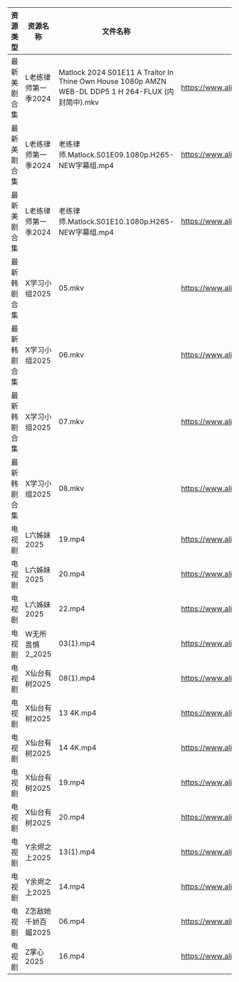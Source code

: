 | 资源类型   | 资源名称         | 文件名称                                                                                            | 分享链接                                 | 更新时间                |
| ------ | ------------ | ----------------------------------------------------------------------------------------------- | ------------------------------------ | ------------------- |
| 最新美剧合集 | L老练律师第一季2024 | Matlock 2024 S01E11 A Traitor In Thine Own House 1080p AMZN WEB-DL DDP5 1 H 264-FLUX (内封简中).mkv | https://www.alipan.com/s/Tn6kkNJcvEB | 2025-02-14 19:05:58 |
| 最新美剧合集 | L老练律师第一季2024 | 老练律师.Matlock.S01E09.1080p.H265-NEW字幕组.mp4                                                       | https://www.alipan.com/s/Tn6kkNJcvEB | 2025-02-14 18:06:12 |
| 最新美剧合集 | L老练律师第一季2024 | 老练律师.Matlock.S01E10.1080p.H265-NEW字幕组.mp4                                                       | https://www.alipan.com/s/Tn6kkNJcvEB | 2025-02-14 18:06:12 |
| 最新韩剧合集 | X学习小组2025    | 05.mkv                                                                                          | https://www.alipan.com/s/JwETHjdgbg2 | 2025-02-14 00:06:57 |
| 最新韩剧合集 | X学习小组2025    | 06.mkv                                                                                          | https://www.alipan.com/s/JwETHjdgbg2 | 2025-02-14 00:06:57 |
| 最新韩剧合集 | X学习小组2025    | 07.mkv                                                                                          | https://www.alipan.com/s/JwETHjdgbg2 | 2025-02-14 00:06:57 |
| 最新韩剧合集 | X学习小组2025    | 08.mkv                                                                                          | https://www.alipan.com/s/JwETHjdgbg2 | 2025-02-14 00:06:56 |
| 电视剧    | L六姊妹2025     | 19.mp4                                                                                          | https://www.alipan.com/s/PS2wCaFpCy5 | 2025-02-14 20:06:11 |
| 电视剧    | L六姊妹2025     | 20.mp4                                                                                          | https://www.alipan.com/s/PS2wCaFpCy5 | 2025-02-14 00:05:56 |
| 电视剧    | L六姊妹2025     | 22.mp4                                                                                          | https://www.alipan.com/s/PS2wCaFpCy5 | 2025-02-14 22:06:03 |
| 电视剧    | W无所畏惧2_2025  | 03(1).mp4                                                                                       | https://www.alipan.com/s/WJ2WmSZLSR5 | 2025-02-14 21:06:46 |
| 电视剧    | X仙台有树2025    | 08(1).mp4                                                                                       | https://www.alipan.com/s/F3rMgDEEcru | 2025-02-14 16:06:48 |
| 电视剧    | X仙台有树2025    | 13 4K.mp4                                                                                       | https://www.alipan.com/s/F3rMgDEEcru | 2025-02-14 16:06:48 |
| 电视剧    | X仙台有树2025    | 14 4K.mp4                                                                                       | https://www.alipan.com/s/F3rMgDEEcru | 2025-02-14 16:06:48 |
| 电视剧    | X仙台有树2025    | 19.mp4                                                                                          | https://www.alipan.com/s/F3rMgDEEcru | 2025-02-14 20:07:02 |
| 电视剧    | X仙台有树2025    | 20.mp4                                                                                          | https://www.alipan.com/s/F3rMgDEEcru | 2025-02-14 20:07:02 |
| 电视剧    | Y余烬之上2025    | 13(1).mp4                                                                                       | https://www.alipan.com/s/L6UmaWnQUcj | 2025-02-14 20:07:18 |
| 电视剧    | Y余烬之上2025    | 14.mp4                                                                                          | https://www.alipan.com/s/L6UmaWnQUcj | 2025-02-14 20:07:18 |
| 电视剧    | Z怎敌她千娇百媚2025 | 06.mp4                                                                                          | https://www.alipan.com/s/hhnFfpbzUdn | 2025-02-14 20:07:28 |
| 电视剧    | Z掌心2025      | 16.mp4                                                                                          | https://www.alipan.com/s/6ntsFQxh6Eo | 2025-02-14 16:07:15 |
